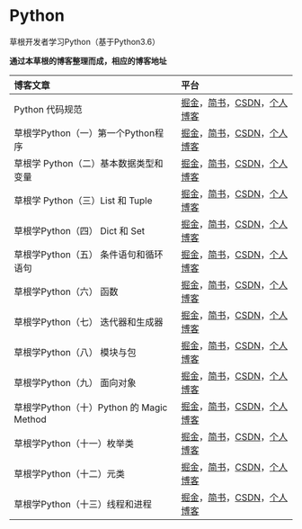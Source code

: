 # Python

草根开发者学习Python（基于Python3.6）


**通过本草根的博客整理而成，相应的博客地址**

|博客文章|平台|
|:----- |:------|
|Python 代码规范 | [掘金](https://juejin.im/post/593ebd7eac502e006b520a8f)，[简书](http://www.jianshu.com/p/8b6c425b65a6)，[CSDN](http://blog.csdn.net/Two_Water/article/details/73153945)，[个人博客](http://twowater.com.cn/2017/06/13/Python%E4%BB%A3%E7%A0%81%E8%A7%84%E8%8C%83/)|
|草根学Python（一）第一个Python程序|[掘金](https://juejin.im/post/594633e5ac502e006b9e1331)，[简书](http://www.jianshu.com/p/0d757860c8cf)，[CSDN](http://blog.csdn.net/Two_Water/article/details/73433637)，[个人博客](http://twowater.com.cn/2017/06/18/%E8%8D%89%E6%A0%B9%E5%AD%A6Python-%E4%B8%80-%E7%AC%AC%E4%B8%80%E4%B8%AAPython%E7%A8%8B%E5%BA%8F/)|
|草根学 Python（二）基本数据类型和变量|[掘金](https://juejin.im/post/5946b7f25c497d006bef5704)，[简书](http://www.jianshu.com/p/b5388a6c2e72)，[CSDN](http://blog.csdn.net/Two_Water/article/details/73478060)，[个人博客](http://twowater.com.cn/2017/06/19/%E8%8D%89%E6%A0%B9%E5%AD%A6Python-%E4%BA%8C-%E5%9F%BA%E6%9C%AC%E6%95%B0%E6%8D%AE%E7%B1%BB%E5%9E%8B%E5%92%8C%E5%8F%98%E9%87%8F/)|
|草根学 Python（三）List 和 Tuple|[掘金](https://juejin.im/post/593fdb87128fe1006a02ce92)，[简书](http://www.jianshu.com/p/97c97d5a5a7c)，[CSDN](http://blog.csdn.net/Two_Water/article/details/73524367)，[个人博客](http://twowater.com.cn/2017/06/21/%E8%8D%89%E6%A0%B9%E5%AD%A6Python-%E4%B8%89-List-%E5%92%8C-Tuple/)|
|草根学Python（四） Dict 和 Set|[掘金](https://juejin.im/post/5947bf84ac502e5490e4a6a1)，[简书](http://www.jianshu.com/p/90f5b897ce77)，[CSDN](http://blog.csdn.net/two_water/article/details/73719026)，[个人博客](http://twowater.com.cn/2017/06/25/%E8%8D%89%E6%A0%B9%E5%AD%A6Python-%E5%9B%9B-Dict-%E5%92%8C-Set/)|
|草根学Python（五） 条件语句和循环语句|[掘金](https://juejin.im/post/594c6c52f265da6c1f75f164)，[简书](http://www.jianshu.com/p/2b80009b1e8c)，[CSDN](http://blog.csdn.net/Two_Water/article/details/73762517)，[个人博客](http://twowater.com.cn/2017/06/27/%E8%8D%89%E6%A0%B9%E5%AD%A6Python-%E4%BA%94-%E6%9D%A1%E4%BB%B6%E8%AF%AD%E5%8F%A5%E5%92%8C%E5%BE%AA%E7%8E%AF%E8%AF%AD%E5%8F%A5/)|
|草根学Python（六） 函数|[掘金](https://juejin.im/post/5946784461ff4b006cf1d8ec)，[简书](http://www.jianshu.com/p/d8f2a55edc75)，[CSDN](http://blog.csdn.net/Two_Water/article/details/73865622)，[个人博客](http://twowater.com.cn/2017/06/29/%E8%8D%89%E6%A0%B9%E5%AD%A6Python-%E5%85%AD-%E5%87%BD%E6%95%B0/)|
|草根学Python（七） 迭代器和生成器|[掘金](https://juejin.im/post/59589fedf265da6c386ce4ac)，[简书](http://www.jianshu.com/p/74c0c1db1490)，[CSDN](http://blog.csdn.net/Two_Water/article/details/74164652)，[个人博客](http://twowater.com.cn/2017/07/02/%E8%8D%89%E6%A0%B9%E5%AD%A6Python-%E4%B8%83-%E8%BF%AD%E4%BB%A3%E5%99%A8%E5%92%8C%E7%94%9F%E6%88%90%E5%99%A8/)|
|草根学Python（八） 模块与包|[掘金](https://juejin.im/post/5962ddf95188252ec34009da)，[简书](http://www.jianshu.com/p/7f05f915d2ac)，[CSDN](http://blog.csdn.net/Two_Water/article/details/75042211)，[个人博客](http://twowater.com.cn/2017/07/12/%E8%8D%89%E6%A0%B9%E5%AD%A6Python-%E5%85%AB-%E6%A8%A1%E5%9D%97%E4%B8%8E%E5%8C%85/)|
|草根学Python（九） 面向对象|[掘金](https://juejin.im/post/596ca6656fb9a06b9b73c8b0)，[简书](http://www.jianshu.com/p/6ecaa414c702)，[CSDN](http://blog.csdn.net/two_water/article/details/76408890)，[个人博客](http://twowater.com.cn/2017/07/31/%E8%8D%89%E6%A0%B9%E5%AD%A6Python-%E4%B9%9D-%E9%9D%A2%E5%90%91%E5%AF%B9%E8%B1%A1/)|
|草根学Python（十）Python 的 Magic Method|[掘金](https://juejin.im/post/59828c2f6fb9a03c56319baa)，[简书](http://www.jianshu.com/p/345a80a02546)，[CSDN](http://blog.csdn.net/two_water/article/details/77351516)，[个人博客](http://twowater.com.cn/2017/08/18/%E8%8D%89%E6%A0%B9%E5%AD%A6Python-%E5%8D%81-Python-%E7%9A%84-Magic-Method/)|
|草根学Python（十一）枚举类|[掘金](https://juejin.im/post/599906a2f265da24722faec3)，[简书](http://www.jianshu.com/p/c4d2629e5015)，[CSDN](http://blog.csdn.net/Two_Water/article/details/77626179)，[个人博客](http://twowater.com.cn/2017/08/28/%E8%8D%89%E6%A0%B9%E5%AD%A6Python-%E5%8D%81%E4%B8%80-%E6%9E%9A%E4%B8%BE%E7%B1%BB/)|
|草根学Python（十二）元类|[掘金](https://juejin.im/post/59aff224f265da2476426796)，[简书](http://www.jianshu.com/p/9b10fcee7cda)，[CSDN](http://blog.csdn.net/two_water/article/details/77877621)，[个人博客](http://twowater.com.cn/2017/09/07/%E8%8D%89%E6%A0%B9%E5%AD%A6Python-%E5%8D%81%E4%BA%8C-%E5%85%83%E7%B1%BB/)|
|草根学Python（十三）线程和进程|[掘金](https://juejin.im/post/59cdbabb5188257a134abb6e)，[简书](http://www.jianshu.com/p/9106092d554f)，[CSDN](http://blog.csdn.net/Two_Water/article/details/78221478)，[个人博客](http://twowater.com.cn/2017/10/13/%E8%8D%89%E6%A0%B9%E5%AD%A6Python-%E5%8D%81%E4%B8%89-%E7%BA%BF%E7%A8%8B%E5%92%8C%E8%BF%9B%E7%A8%8B/)| 